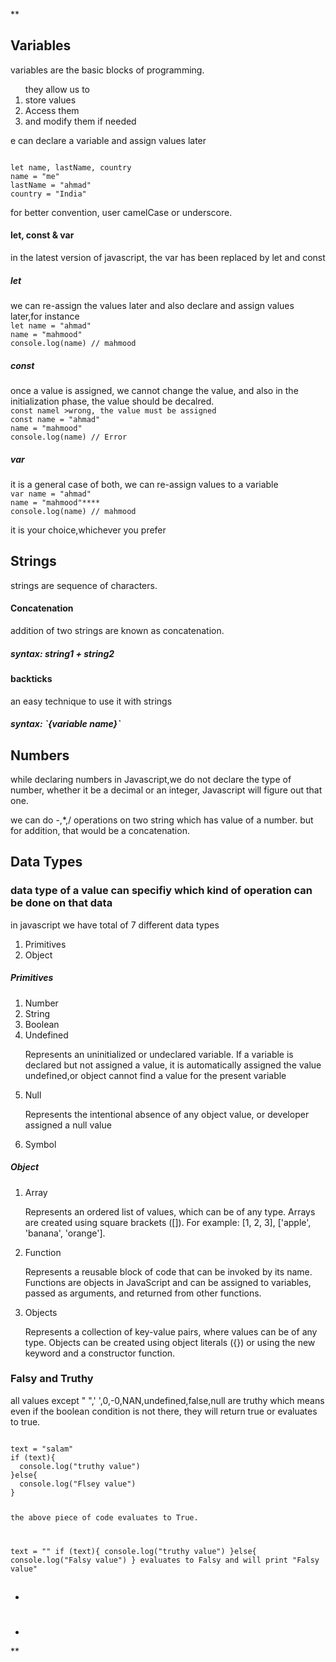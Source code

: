 \*\*<h2>Variables</h2>
variables are the basic blocks of programming.

<ol>
they allow us to
<li>store values</li>
<li>Access them</li>
<li>and modify them if needed</li>
</ol>

<p>e can declare a variable  and assign values later<p>
<code>
let name, lastName, country
name = "me"
lastName = "ahmad"
country = "India"
</code>

<p>for better convention, user camelCase or underscore.</p>

<h4>let, const & var </h4>
<p>in the latest version of javascript, the var has been replaced by let and const</p>
<h5>let</h5>
we can re-assign the values later and also declare and assign values later,for instance
<code>
let name = "ahmad"
name = "mahmood"
console.log(name) // mahmood
</code>

<h5>const</h5>
once a value is assigned, we cannot change the value, and also in the initialization phase, the value should be decalred.
<code>
const namel >wrong, the value must be assigned
const name = "ahmad"
name = "mahmood"
console.log(name) // Error
</code>

<h5>var</h5>
it is a general case of both, we can re-assign values to a variable
<code>
var name = "ahmad"
name = "mahmood"****
console.log(name) // mahmood
</code>

<p>it is your choice,whichever you prefer</p>
<h2>Strings</h2>
strings are sequence of characters.
<h4>Concatenation</h4>
addition of two strings are known as concatenation.
<h5>syntax: string1 + string2</h5>
<h4>backticks</h4>
<p>an easy technique to use it with strings</p>
<h5>syntax: `{variable name}`</h5>

<h2>Numbers</h2>
while declaring numbers in Javascript,we do not declare the type of number, whether it be a decimal or an integer, Javascript will figure out that one.

<p> we can do -,*,/ operations on two string which has value of a number.
but for  addition, that would be a concatenation.</p>

<h2>Data Types</h2>
<h3>data type of a value can specifiy which kind of operation can be done on that data</h3>
<p>in javascript we have total of 7 different data types</p>
<ol>
  <li>Primitives</li>
  <li>Object</li>
</ol>
<h5>Primitives</h5>
<ol>
  <li>Number</li>
  <li>String</li>
  <li>Boolean</li>
  <li>Undefined</li>
  <p>Represents an uninitialized or undeclared variable. If a variable is declared but not assigned a value, it is automatically assigned the value undefined,or object cannot find a value for the present variable</p>
  <li>Null</li>
  <p>Represents the intentional absence of any object value, or developer assigned a null value</p>
  <li>Symbol</li>
  
</ol>

<h5>Object</h5>
<ol>
  <li>Array</li>
  <p> Represents an ordered list of values, which can be of any type. Arrays are created using square brackets ([]). For example: [1, 2, 3], ['apple', 'banana', 'orange'].</p>
  <li>Function</li>
  <p>Represents a reusable block of code that can be invoked by its name. Functions are objects in JavaScript and can be assigned to variables, passed as arguments, and returned from other functions.</p>
  <li>Objects</li>
  <p> Represents a collection of key-value pairs, where values can be of any type. Objects can be created using object literals ({}) or using the new keyword and a constructor function.</p>
</ol>

<h3>Falsy and Truthy</h3>
<p>all values except " ",' ',0,-0,NAN,undefined,false,null are truthy which means even if the boolean condition is not there, they will return true or evaluates to true.</p>
<code>
text = "salam"
if (text){
  console.log("truthy value")
}else{
  console.log("Flsey value")
}

the above piece of code evaluates to True.

text = ""
if (text){
console.log("truthy value")
}else{
console.log("Falsy value")
}
evaluates to Falsy and will print "Falsy value"
</code>

<h2></h2>
<h3></h3>
<h4></h4>
<h5></h5>
<ul>
  <li></li>
</ul>
<span></span>
<h1></h1>
<h2></h2>
<h3></h3>
<h4></h4>
<h5></h5>
<ul>
  <li></li>
</ul>
**
